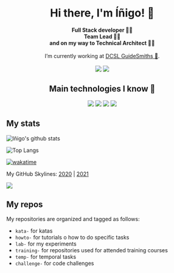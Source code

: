 <h1 align="center">
  Hi there, I'm Íñigo! 👋
</h1>

<p align="center">
  <strong>
    Full Stack developer 👨‍💻<br/>Team Lead 👨‍🏫<br/>and on my way to Technical Architect 👷‍♂️<br/><br/>
  </strong>
  I’m currently working at <a href="https://github.com/guidesmiths" target="_blank">DCSL GuideSmiths</a><a href="https://www.dcsl.com" target="_blank"> 🔗</a>.<br/><br/>
  <a href="https://github.com/inigomarquinez?tab=repositories" target="_blank"><img src="https://img.shields.io/badge/GitHub-100000?style=for-the-badge&logo=github&logoColor=white" /></a>
  <a href="https://www.linkedin.com/in/inigo-marquinez/" target="_blank"><img src="https://img.shields.io/badge/LinkedIn-0077B5?style=for-the-badge&logo=linkedin&logoColor=white" /></a>
</p>

<h2 align="center">
  Main technologies I know 🤖
</h2>

<p align="center">
  <img src="https://img.shields.io/badge/-React-informational?style=for-the-badge&logo=react&logoColor=white" />
  <img src="https://img.shields.io/badge/-JavaScript-informational?style=for-the-badge&logo=javascript&logoColor=F7DF1E" />
  <img src="https://img.shields.io/badge/-TypeScript-informational?style=for-the-badge&logo=typescript&logoColor=white" />
  <img src="https://img.shields.io/badge/-Node.js-informational?style=for-the-badge&logo=nodedotjs&logoColor=339933" />
</p>

## My stats

![Iñigo's github stats](https://github-readme-stats.vercel.app/api?username=inigomarquinez&count_private=true&show_icons=true&theme=dark)

![Top Langs](https://github-readme-stats.vercel.app/api/top-langs/?username=inigomarquinez&langs_count=10&theme=dark&layout=compact&hide=c%2B%2B)

<!-- ![inigomarquinez's wakatime stats](https://github-readme-stats.vercel.app/api/wakatime?username=inigomarquinez&theme=dark&layout=compact) -->

[![wakatime](https://wakatime.com/badge/user/5e3e69d9-6a39-4817-973b-29714bade865.svg)](https://wakatime.com/@5e3e69d9-6a39-4817-973b-29714bade865)

My GitHub Skylines: [2020](https://skyline.github.com/inigomarquinez/2020) | [2021](https://skyline.github.com/inigomarquinez/2021)

<a href="#"><img src="https://badges.pufler.dev/visits/inigomarquinez/inigomarquinez"></a>

## My repos

My repositories are organized and tagged as follows:

- `kata-` for katas
- `howto-` for tutorials o how to do specific tasks
- `lab-` for my experiments
- `training-` for repositories used for attended training courses
- `temp-` for temporal tasks
- `challenge-` for code challenges

<!--
![inigomarquinez's wakatime stats](https://wakatime.com/share/@inigomarquinez/c794cf97-1875-41d1-93ca-f81f743dbab0.svg)
-->

<!--
Badges: https://github.com/alexandresanlim/Badges4-README.md-Profile
Shields: https://shields.io/

Here are some ideas to get you started:

- 🔭 I’m currently working on ...
- 🌱 I’m currently learning ...
- 👯 I’m looking to collaborate on ...
- 🤔 I’m looking for help with ...
- 💬 Ask me about ...
- 📫 How to reach me: ...
- 😄 Pronouns: ...
- ⚡ Fun fact: ...
-->
